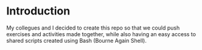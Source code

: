 Introduction
============

My collegues and I decided to create this repo so that we could push exercises and activities made together,
while also having an easy access to shared scripts created using Bash (Bourne Again Shell).
